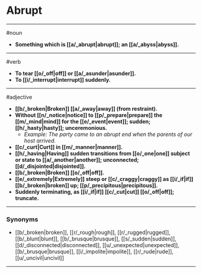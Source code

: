 # Abrupt
---
#noun
- **Something which is [[a/_abrupt|abrupt]]; an [[a/_abyss|abyss]].**
---
#verb
- **To tear [[o/_off|off]] or [[a/_asunder|asunder]].**
- **To [[i/_interrupt|interrupt]] suddenly.**
---
#adjective
- **[[b/_broken|Broken]] [[a/_away|away]] (from restraint).**
- **Without [[n/_notice|notice]] to [[p/_prepare|prepare]] the [[m/_mind|mind]] for the [[e/_event|event]]; sudden; [[h/_hasty|hasty]]; unceremonious.**
	- _Example: The party came to an abrupt end when the parents of our host arrived._
- **[[c/_curt|Curt]] in [[m/_manner|manner]].**
- **[[h/_having|Having]] sudden transitions from [[o/_one|one]] subject or state to [[a/_another|another]]; unconnected; [[d/_disjointed|disjointed]].**
- **[[b/_broken|Broken]] [[o/_off|off]].**
- **[[e/_extremely|Extremely]] steep or [[c/_craggy|craggy]] as [[i/_if|if]] [[b/_broken|broken]] up; [[p/_precipitous|precipitous]].**
- **Suddenly terminating, as [[i/_if|if]] [[c/_cut|cut]] [[o/_off|off]]; truncate.**
---
### Synonyms
- [[b/_broken|broken]], [[r/_rough|rough]], [[r/_rugged|rugged]], [[b/_blunt|blunt]], [[b/_brusque|brusque]], [[s/_sudden|sudden]], [[d/_disconnected|disconnected]], [[u/_unexpected|unexpected]], [[b/_brusque|brusque]], [[i/_impolite|impolite]], [[r/_rude|rude]], [[u/_uncivil|uncivil]]
---
